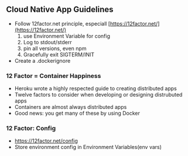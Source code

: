 ## Cloud Native App Guidelines

- Follow 12factor.net principle, especiall [https://12factor.net/](https://12factor.net/)
  1. use Environment Variable for config
  2. Log to stdout/stderr
  3. pin all versions, even npm
  4. Gracefully exit SIGTERM/INIT
- Create a .dockerignore

### 12 Factor = Container Happiness

- Heroku wrote a highly respected guide to creating distributed apps
- Twelve factors to consider when developing or designing distrubuted apps
- Containers are almost always distributed apps
- Good news: you get many of these by using Docker

### 12 Factor: Config

- https://12factor.net/config
- Store environment config in Environment Variables(env vars)

